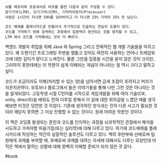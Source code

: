 
	뇌를 메모리와 프로세서로 비유를 들면 다음과 같이 구성할 수 있다.
	장기기억(LTM), 단기기억(STM), 기억처리장치(Processor) 
	사람은 1시간이 지나면 50%를 잊어버리고 더 지나면 25% 기억의 25% 만 남는다. 
	
	코드 예제를 플래시카드로 만들어서 주기적으로 인출하는 연습이 도움이 된다. 
	코드를 기억하기 위해 검색하는 과정에서 집중력이 분산되는 것을 방지할 수 있고, 
	LTM 에서 코드를 기억해내는 것이 더 빠르다. 

백엔드 개발자 취업을 위해 Java 와 Spring 그리고 전체적인 웹 개발 기술들을 익히고 있다. 
꽤 오랜기간 프로그래밍 주변을 맴돌고 있어도 여전히 사용하는 언어나 프레임워크에 대한 깊이가 얕다고 느껴진다. 물론 그만큼 집중을 시간을 쏟지 않은 것이 크지만, 그리하지 못한데에는 
이 학문이 쉽게 이해되는 개념이 아니라는 점 역시 크다고 말하고싶다. 

코드가 조금이라도 이해(처리할 수 있는 양)을 넘어서면 금세 초점이 흐려지고 머리가 지끈지끈하다. 유튜브나 블로그에서 들은 이야기들을 통해 나만 그런 것은 아니라는 것을 알게되었다. 
고등학생 시절 C언어를 시작으로 게임개발을 위해 여러 기술(C#, unity, directX)을 배워도 
전혀 다루질 못해서 이 길에 대한 회의감을 느꼈던 때를 생각해보면 이것은 당연한 것 이었다. 
기존에 생각하던 방식과는 전혀 다른 사고가 필요한 것이라 깨닫지 못하면 그 이상 진행할 수 없는 것이다. 원래 어려운 학문인 것이다. 

이 책은 코딩중 발생되는 혼란과 코드를 인지하는 과정을 뇌과학적인 관점에서 해석을 시도하고 
가져야할 마음가짐(또는 심리학)에 대해 다루고 있다. 여기에 코드예제를 플래시카드에 작성하는 약간의 실질적인 솔루션도 다루고 있다. 책의 후반부에 선배로써 팀원에게 과제를 부여할 때, 후배로써 과제를 대하는 자세에 대해서도 다루는 모양인데 아직은 책에서 말하는 상황에 대해 완벽히 이해할 준비가 되지 않은 것 같다. 






#book 
